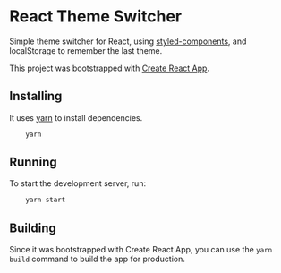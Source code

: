 # React Theme Switcher

Simple theme switcher for React, using [styled-components](https://www.styled-components.com/), and localStorage to remember the last theme.

This project was bootstrapped with [Create React App](https://github.com/facebook/create-react-app).

## Installing

It uses [yarn](https://yarnpkg.com/) to install dependencies.

```bash
    yarn
```

## Running

To start the development server, run:

```bash
    yarn start
```

## Building

Since it was bootstrapped with Create React App, you can use the `yarn build` command to build the app for production.

